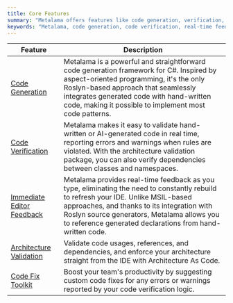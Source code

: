 ```yaml
---
title: Core Features
summary: "Metalama offers features like code generation, verification, real-time feedback, architecture validation, and a code fix toolkit for C#."
keywords: "Metalama, code generation, code verification, real-time feedback, architecture validation, code fix toolkit, C#, Roslyn, aspect-oriented programming, source generators, programming in .NET"
---
```


| Feature | Description |
|---------|-------------|
| [Code Generation](code-generation) | Metalama is a powerful and straightforward code generation framework for C#. Inspired by aspect-oriented programming, it's the only Roslyn-based approach that seamlessly integrates generated code with hand-written code, making it possible to implement most code patterns. |
| [Code Verification](code-verification) | Metalama makes it easy to validate hand-written or AI-generated code in real time, reporting errors and warnings when rules are violated. With the architecture validation package, you can also verify dependencies between classes and namespaces. |
| [Immediate Editor Feedback](design-time-feedback) | Metalama provides real-time feedback as you type, eliminating the need to constantly rebuild to refresh your IDE. Unlike MSIL-based approaches, and thanks to its integration with Roslyn source generators, Metalama allows you to reference generated declarations from hand-written code. |
| [Architecture Validation](architecture-verification) <i class="premium"></i> | Validate code usages, references, and dependencies, and enforce your architecture straight from the IDE with Architecture As Code. |
| [Code Fix Toolkit](codefixes) <i class="premium"></i> | Boost your team's productivity by suggesting custom code fixes for any errors or warnings reported by your code verification logic. |



